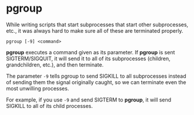 pgroup
======

While writing scripts that start subprocesses that start other subprocesses, etc., it was always hard to make sure all of these are terminated properly. 

    pgroup [-9] <command>

**pgroup** executes a command given as its parameter. If **pgroup** is sent SIGTERM/SIGQUIT, it will send it to all of its subprocesses (children, grandchildren, etc.), and then terminate.

The parameter `-9` tells pgroup to send SIGKILL to all subprocesses instead of sending them the signal originally caught, so we can terminate even the most unwilling processes.

For example, if you use `-9` and send SIGTERM to **pgroup**, it will send SIGKILL to all of its child processes.


